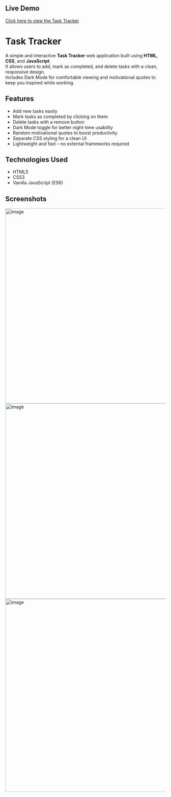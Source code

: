 ## Live Demo
[Click here to view the Task Tracker](https://ahsan8381.github.io/Task_Tracker/)

# Task Tracker

A simple and interactive **Task Tracker** web application built using **HTML**, **CSS**, and **JavaScript**.  
It allows users to add, mark as completed, and delete tasks with a clean, responsive design.  
Includes Dark Mode for comfortable viewing and motivational quotes to keep you inspired while working.

## Features
- Add new tasks easily
- Mark tasks as completed by clicking on them
- Delete tasks with a remove button
- Dark Mode toggle for better night-time usability
- Random motivational quotes to boost productivity
- Separate CSS styling for a clean UI
- Lightweight and fast – no external frameworks required

## Technologies Used
- HTML5
- CSS3
- Vanilla JavaScript (ES6)

## Screenshots
<img width="1329" height="611" alt="image" src="https://github.com/user-attachments/assets/776f84a8-05b5-4786-bf55-5692abf9a8c6" />
<img width="1326" height="612" alt="image" src="https://github.com/user-attachments/assets/4680270b-8549-4c82-b8c6-8f02d2091989" />
<img width="1328" height="604" alt="image" src="https://github.com/user-attachments/assets/a62ff50f-1b92-49d4-a3f3-c3dbda7be70f" />



